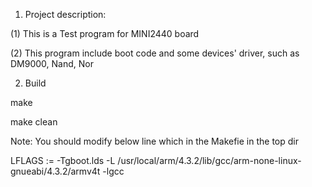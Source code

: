1. Project description:

(1) This is a Test program for MINI2440 board

(2) This program include boot code and some devices' driver, such as DM9000, Nand, Nor


2. Build

make 

make clean

Note: You should modify below line which in the Makefie in the top dir

LFLAGS := -Tgboot.lds -L /usr/local/arm/4.3.2/lib/gcc/arm-none-linux-gnueabi/4.3.2/armv4t -lgcc
